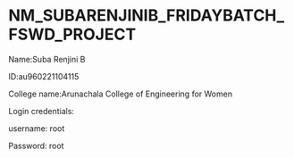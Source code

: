 # NM_SUBARENJINIB_FRIDAYBATCH_FSWD_PROJECT
Name:Suba Renjini B

ID:au960221104115

College name:Arunachala College of Engineering for Women

Login credentials:

username: root

Password: root
